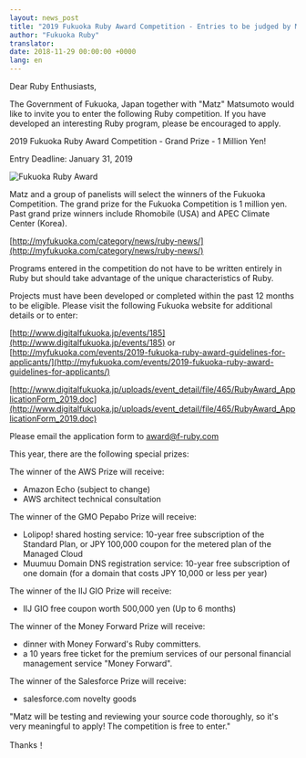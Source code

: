 ```yaml
---
layout: news_post
title: "2019 Fukuoka Ruby Award Competition - Entries to be judged by Matz"
author: "Fukuoka Ruby"
translator:
date: 2018-11-29 00:00:00 +0000
lang: en
---
```


Dear Ruby Enthusiasts,

The Government of Fukuoka, Japan together with "Matz" Matsumoto would like to invite you to enter the following Ruby competition. If you have developed an interesting Ruby program, please be encouraged to apply.

2019 Fukuoka Ruby Award Competition - Grand Prize - 1 Million Yen!

Entry Deadline: January 31, 2019

![Fukuoka Ruby Award](http://www.digitalfukuoka.jp/javascripts/kcfinder/upload/images/fukuokarubyaward2017.png)

Matz and a group of panelists will select the winners of the Fukuoka Competition. The grand prize for the Fukuoka Competition is 1 million yen. Past grand prize winners include Rhomobile (USA) and APEC Climate Center (Korea).

[http://myfukuoka.com/category/news/ruby-news/](http://myfukuoka.com/category/news/ruby-news/)

Programs entered in the competition do not have to be written entirely in Ruby but should take advantage of the unique characteristics of Ruby.

Projects must have been developed or completed within the past 12 months to be eligible. Please visit the following Fukuoka website for additional details or to enter:

[http://www.digitalfukuoka.jp/events/185](http://www.digitalfukuoka.jp/events/185)
or
[http://myfukuoka.com/events/2019-fukuoka-ruby-award-guidelines-for-applicants/](http://myfukuoka.com/events/2019-fukuoka-ruby-award-guidelines-for-applicants/)

[http://www.digitalfukuoka.jp/uploads/event_detail/file/465/RubyAward_ApplicationForm_2019.doc](http://www.digitalfukuoka.jp/uploads/event_detail/file/465/RubyAward_ApplicationForm_2019.doc)

Please email the application form to award@f-ruby.com

This year, there are the following special prizes:

The winner of the AWS Prize will receive:

* Amazon Echo (subject to change)
* AWS architect technical consultation

The winner of the GMO Pepabo Prize will receive:

* Lolipop! shared hosting service: 10-year free subscription of the Standard Plan, or JPY 100,000 coupon for the metered plan of the Managed Cloud
* Muumuu Domain DNS registration service: 10-year free subscription of one domain (for a domain that costs JPY 10,000 or less per year)

The winner of the IIJ GIO Prize will receive:

* IIJ GIO free coupon worth 500,000 yen (Up to 6 months)

The winner of the Money Forward Prize will receive:

* dinner with Money Forward's Ruby committers.
* a 10 years free ticket for the premium services of our personal financial management service "Money Forward".

The winner of the Salesforce Prize will receive:

* salesforce.com novelty goods

"Matz will be testing and reviewing your source code thoroughly, so it's very meaningful to apply! The competition is free to enter."

Thanks！
